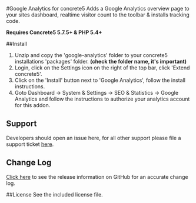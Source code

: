 #Google Analytics for concrete5
Adds a Google Analytics overview page to your sites dashboard, realtime visitor count to the toolbar & installs tracking code. 

**Requires Concrete5 5.7.5+ & PHP 5.4+**

##Install
1. Unzip and copy the 'google-analytics' folder to your concrete5 installations 'packages' folder. **(check the folder name, it's important)**
2. Login, click on the Settings icon on the right of the top bar, click 'Extend concrete5'.
3. Click on the 'Install' button next to 'Google Analytics', follow the install instructions.
5. Goto Dashboard -> System & Settings -> SEO & Statistics -> Google Analytics and follow the instructions to authorize your analytics account for this addon.

## Support
Developers should open an issue here, for all other support please file a support ticket [here](https://c5labs.com/support?addon=Google=Analytics).

## Change Log
[Click here](https://github.com/c5labs/google-analytics/releases) to see the release information on GitHub for an accurate change log.

##License
See the included license file.